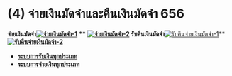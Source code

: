 # (4)    จ่ายเงินมัดจำและคืนเงินมัดจำ 656

**จ่ายเงินมัดจำ[![จ่ายเงินมัดจำ-1](http://www.smlaccount.com/manual/wp-content/uploads/2017/10/จ่ายเงินมัดจำ-1.jpg)](http://www.smlaccount.com/manual/wp-content/uploads/2017/10/จ่ายเงินมัดจำ-1.jpg) **
**[![จ่ายเงินมัดจำ-2](http://www.smlaccount.com/manual/wp-content/uploads/2017/10/จ่ายเงินมัดจำ-2.jpg)](http://www.smlaccount.com/manual/wp-content/uploads/2017/10/จ่ายเงินมัดจำ-2.jpg)**
**รับคืนเงินมัดจำ****[![รับคืนจ่ายเงินมัดจำ-1](http://www.smlaccount.com/manual/wp-content/uploads/2017/10/รับคืนจ่ายเงินมัดจำ-1.jpg)](http://www.smlaccount.com/manual/wp-content/uploads/2017/10/รับคืนจ่ายเงินมัดจำ-1.jpg)**
**[![รับคืนจ่ายเงินมัดจำ-2](http://www.smlaccount.com/manual/wp-content/uploads/2017/10/รับคืนจ่ายเงินมัดจำ-2.jpg)](http://www.smlaccount.com/manual/wp-content/uploads/2017/10/รับคืนจ่ายเงินมัดจำ-2.jpg)**  

  * [**ระบบการรับเงินทุกประเภท**](http://www.smlaccount.com/manual/?page_id=365)
  * [**ระบบการจ่ายเงินทุกประเภท**](http://www.smlaccount.com/manual/?page_id=369)

